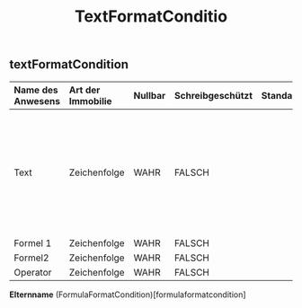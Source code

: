 ﻿---
title: TextFormatConditio
second_title: Aspose.Cells Cloud Documen
type: docs
url: /de/specification/model/textformatcondition/
description: "Aspose.Cells Cloud-Modellspezifikation: TextFormatCondition. Bearbeiten Sie mühelos Excel und andere Tabellenkalkulationsdokumente mit Funktionen wie Öffnen, Generieren, Bearbeiten, Teilen, Zusammenführen, Vergleichen und Konvertieren"
weight: 50
---
## **textFormatCondition**

 

| Name des Anwesens| Art der Immobilie| Nullbar| Schreibgeschützt| Standardwert| Beschreibung|
|:- |:- |:- |:- |:- |:- |
| Text| Zeichenfolge| WAHR| FALSCH|| Der Textwert in einer bedingten Formatierungsregel „Text enthält“. Nur gültig für Typ = enthältText, notContainsText, beginntmit und endetmit. Der Standardwert ist null.|
| Formel 1| Zeichenfolge| WAHR| FALSCH|||
| Formel2| Zeichenfolge| WAHR| FALSCH|||
| Operator| Zeichenfolge| WAHR| FALSCH|||

**Elternname** (FormulaFormatCondition)[formulaformatcondition]